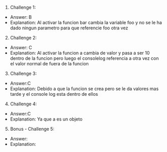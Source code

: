 1. Challenge 1:
  - Answer: B
  - Explanation: Al activar la funcion bar cambia la variable foo y no se le ha dado ningun parametro para que referencie foo otra vez


2. Challenge 2:
  - Answer: C
  - Explanation: Al activar la funcion a cambia de valor y pasa a ser 10 dentro de la funcion pero luego el consolelog referencia a otra vez con el valor normal de fuera de la funcion 


3. Challenge 3:
  - Answer:C
  - Explanation: Debido a que la funcion se crea pero se le da valores mas tarde y el console log esta dentro de ellos


4. Challenge 4:
  - Answer:C
  - Explanation: Ya que a es un objeto 


5. Bonus - Challenge 5:
  - Answer:
  - Explanation:

